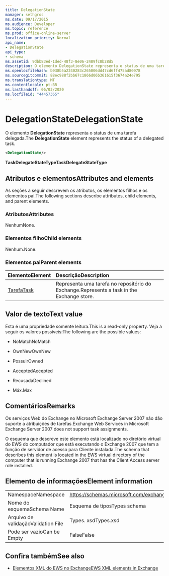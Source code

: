 ```yaml
---
title: DelegationState
manager: sethgros
ms.date: 09/17/2015
ms.audience: Developer
ms.topic: reference
ms.prod: office-online-server
localization_priority: Normal
api_name:
- DelegationState
api_type:
- schema
ms.assetid: 9dbb83ed-1ded-48f3-8e06-2489fc8b28d5
description: O elemento DelegationState representa o status de uma tarefa delegada.
ms.openlocfilehash: b938b5a2240283c265006dd47cd6ff475ad80978
ms.sourcegitcommit: 88ec988f2bb67c1866d06b361615f3674a24e795
ms.translationtype: MT
ms.contentlocale: pt-BR
ms.lasthandoff: 06/03/2020
ms.locfileid: "44457365"
---
```

# <a name="delegationstate"></a><span data-ttu-id="0a5bb-103">DelegationState</span><span class="sxs-lookup"><span data-stu-id="0a5bb-103">DelegationState</span></span>

<span data-ttu-id="0a5bb-104">O elemento **DelegationState** representa o status de uma tarefa delegada.</span><span class="sxs-lookup"><span data-stu-id="0a5bb-104">The **DelegationState** element represents the status of a delegated task.</span></span> 
  
```xml
<DelegationState/>
```

<span data-ttu-id="0a5bb-105">**TaskDelegateStateType**</span><span class="sxs-lookup"><span data-stu-id="0a5bb-105">**TaskDelegateStateType**</span></span>

## <a name="attributes-and-elements"></a><span data-ttu-id="0a5bb-106">Atributos e elementos</span><span class="sxs-lookup"><span data-stu-id="0a5bb-106">Attributes and elements</span></span>

<span data-ttu-id="0a5bb-107">As seções a seguir descrevem os atributos, os elementos filhos e os elementos pai.</span><span class="sxs-lookup"><span data-stu-id="0a5bb-107">The following sections describe attributes, child elements, and parent elements.</span></span>
  
### <a name="attributes"></a><span data-ttu-id="0a5bb-108">Atributos</span><span class="sxs-lookup"><span data-stu-id="0a5bb-108">Attributes</span></span>

<span data-ttu-id="0a5bb-109">Nenhum</span><span class="sxs-lookup"><span data-stu-id="0a5bb-109">None.</span></span>
  
### <a name="child-elements"></a><span data-ttu-id="0a5bb-110">Elementos filho</span><span class="sxs-lookup"><span data-stu-id="0a5bb-110">Child elements</span></span>

<span data-ttu-id="0a5bb-111">Nenhum.</span><span class="sxs-lookup"><span data-stu-id="0a5bb-111">None.</span></span>
  
### <a name="parent-elements"></a><span data-ttu-id="0a5bb-112">Elementos pai</span><span class="sxs-lookup"><span data-stu-id="0a5bb-112">Parent elements</span></span>

|<span data-ttu-id="0a5bb-113">**Elemento**</span><span class="sxs-lookup"><span data-stu-id="0a5bb-113">**Element**</span></span>|<span data-ttu-id="0a5bb-114">**Descrição**</span><span class="sxs-lookup"><span data-stu-id="0a5bb-114">**Description**</span></span>|
|:-----|:-----|
|[<span data-ttu-id="0a5bb-115">Tarefa</span><span class="sxs-lookup"><span data-stu-id="0a5bb-115">Task</span></span>](task.md) <br/> |<span data-ttu-id="0a5bb-116">Representa uma tarefa no repositório do Exchange.</span><span class="sxs-lookup"><span data-stu-id="0a5bb-116">Represents a task in the Exchange store.</span></span>  <br/> |
   
## <a name="text-value"></a><span data-ttu-id="0a5bb-117">Valor de texto</span><span class="sxs-lookup"><span data-stu-id="0a5bb-117">Text value</span></span>

<span data-ttu-id="0a5bb-118">Esta é uma propriedade somente leitura.</span><span class="sxs-lookup"><span data-stu-id="0a5bb-118">This is a read-only property.</span></span> <span data-ttu-id="0a5bb-119">Veja a seguir os valores possíveis:</span><span class="sxs-lookup"><span data-stu-id="0a5bb-119">The following are the possible values:</span></span>
  
- <span data-ttu-id="0a5bb-120">NoMatch</span><span class="sxs-lookup"><span data-stu-id="0a5bb-120">NoMatch</span></span>
    
- <span data-ttu-id="0a5bb-121">OwnNew</span><span class="sxs-lookup"><span data-stu-id="0a5bb-121">OwnNew</span></span>
    
- <span data-ttu-id="0a5bb-122">Possuir</span><span class="sxs-lookup"><span data-stu-id="0a5bb-122">Owned</span></span>
    
- <span data-ttu-id="0a5bb-123">Accepted</span><span class="sxs-lookup"><span data-stu-id="0a5bb-123">Accepted</span></span>
    
- <span data-ttu-id="0a5bb-124">Recusada</span><span class="sxs-lookup"><span data-stu-id="0a5bb-124">Declined</span></span>
    
- <span data-ttu-id="0a5bb-125">Máx.</span><span class="sxs-lookup"><span data-stu-id="0a5bb-125">Max</span></span>
    
## <a name="remarks"></a><span data-ttu-id="0a5bb-126">Comentários</span><span class="sxs-lookup"><span data-stu-id="0a5bb-126">Remarks</span></span>

<span data-ttu-id="0a5bb-127">Os serviços Web do Exchange no Microsoft Exchange Server 2007 não dão suporte a atribuições de tarefas.</span><span class="sxs-lookup"><span data-stu-id="0a5bb-127">Exchange Web Services in Microsoft Exchange Server 2007 does not support task assignments.</span></span>
  
<span data-ttu-id="0a5bb-128">O esquema que descreve este elemento está localizado no diretório virtual do EWS do computador que está executando o Exchange 2007 que tem a função de servidor de acesso para Cliente instalada.</span><span class="sxs-lookup"><span data-stu-id="0a5bb-128">The schema that describes this element is located in the EWS virtual directory of the computer that is running Exchange 2007 that has the Client Access server role installed.</span></span>
  
## <a name="element-information"></a><span data-ttu-id="0a5bb-129">Elemento de informações</span><span class="sxs-lookup"><span data-stu-id="0a5bb-129">Element information</span></span>

|||
|:-----|:-----|
|<span data-ttu-id="0a5bb-130">Namespace</span><span class="sxs-lookup"><span data-stu-id="0a5bb-130">Namespace</span></span>  <br/> |https://schemas.microsoft.com/exchange/services/2006/types  <br/> |
|<span data-ttu-id="0a5bb-131">Nome do esquema</span><span class="sxs-lookup"><span data-stu-id="0a5bb-131">Schema Name</span></span>  <br/> |<span data-ttu-id="0a5bb-132">Esquema de tipos</span><span class="sxs-lookup"><span data-stu-id="0a5bb-132">Types schema</span></span>  <br/> |
|<span data-ttu-id="0a5bb-133">Arquivo de validação</span><span class="sxs-lookup"><span data-stu-id="0a5bb-133">Validation File</span></span>  <br/> |<span data-ttu-id="0a5bb-134">Types. xsd</span><span class="sxs-lookup"><span data-stu-id="0a5bb-134">Types.xsd</span></span>  <br/> |
|<span data-ttu-id="0a5bb-135">Pode ser vazio</span><span class="sxs-lookup"><span data-stu-id="0a5bb-135">Can be Empty</span></span>  <br/> |<span data-ttu-id="0a5bb-136">False</span><span class="sxs-lookup"><span data-stu-id="0a5bb-136">False</span></span>  <br/> |
   
## <a name="see-also"></a><span data-ttu-id="0a5bb-137">Confira também</span><span class="sxs-lookup"><span data-stu-id="0a5bb-137">See also</span></span>

- [<span data-ttu-id="0a5bb-138">Elementos XML do EWS no Exchange</span><span class="sxs-lookup"><span data-stu-id="0a5bb-138">EWS XML elements in Exchange</span></span>](ews-xml-elements-in-exchange.md)

